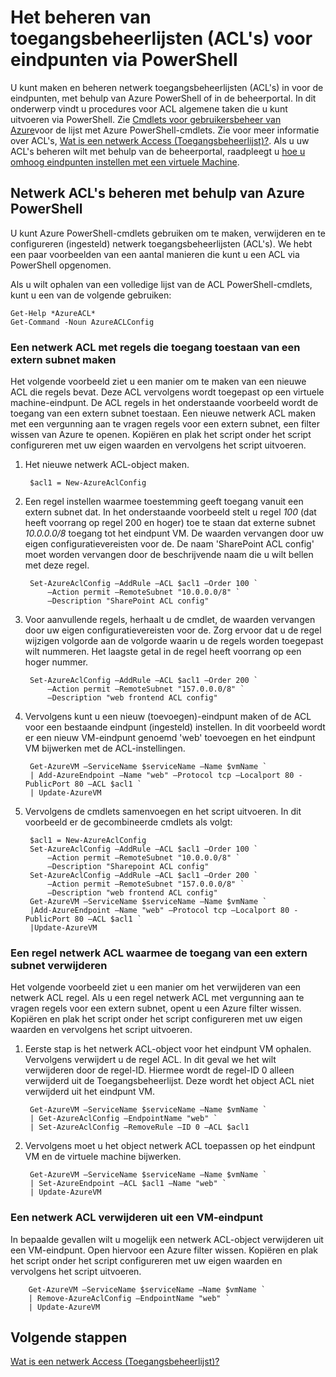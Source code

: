 <properties
   pageTitle="Het beheren van toegangsbeheerlijsten (ACL's) voor eindpunten via PowerShell"
   description="Informatie over het beheren van ACL's met PowerShell"
   services="virtual-network"
   documentationCenter="na"
   authors="jimdial"
   manager="carmonm"
   editor="tysonn" />
<tags
   ms.service="virtual-network"
   ms.devlang="na"
   ms.topic="article"
   ms.tgt_pltfrm="na"
   ms.workload="infrastructure-services"
   ms.date="03/15/2016"
   ms.author="jdial" />

# <a name="how-to-manage-access-control-lists-acls-for-endpoints-by-using-powershell"></a>Het beheren van toegangsbeheerlijsten (ACL's) voor eindpunten via PowerShell

U kunt maken en beheren netwerk toegangsbeheerlijsten (ACL's) in voor de eindpunten, met behulp van Azure PowerShell of in de beheerportal. In dit onderwerp vindt u procedures voor ACL algemene taken die u kunt uitvoeren via PowerShell. Zie [Cmdlets voor gebruikersbeheer van Azure](http://go.microsoft.com/fwlink/?LinkId=317721)voor de lijst met Azure PowerShell-cmdlets. Zie voor meer informatie over ACL's, [Wat is een netwerk Access (Toegangsbeheerlijst)?](virtual-networks-acl.md). Als u uw ACL's beheren wilt met behulp van de beheerportal, raadpleegt u [hoe u omhoog eindpunten instellen met een virtuele Machine](../virtual-machines/virtual-machines-windows-classic-setup-endpoints.md).

## <a name="manage-network-acls-by-using-azure-powershell"></a>Netwerk ACL's beheren met behulp van Azure PowerShell

U kunt Azure PowerShell-cmdlets gebruiken om te maken, verwijderen en te configureren (ingesteld) netwerk toegangsbeheerlijsten (ACL's). We hebt een paar voorbeelden van een aantal manieren die kunt u een ACL via PowerShell opgenomen.

Als u wilt ophalen van een volledige lijst van de ACL PowerShell-cmdlets, kunt u een van de volgende gebruiken:

    Get-Help *AzureACL*
    Get-Command -Noun AzureACLConfig

### <a name="create-a-network-acl-with-rules-that-permit-access-from-a-remote-subnet"></a>Een netwerk ACL met regels die toegang toestaan van een extern subnet maken

Het volgende voorbeeld ziet u een manier om te maken van een nieuwe ACL die regels bevat. Deze ACL vervolgens wordt toegepast op een virtuele machine-eindpunt. De ACL regels in het onderstaande voorbeeld wordt de toegang van een extern subnet toestaan. Een nieuwe netwerk ACL maken met een vergunning aan te vragen regels voor een extern subnet, een filter wissen van Azure te openen. Kopiëren en plak het script onder het script configureren met uw eigen waarden en vervolgens het script uitvoeren.

1. Het nieuwe netwerk ACL-object maken.

        $acl1 = New-AzureAclConfig

1. Een regel instellen waarmee toestemming geeft toegang vanuit een extern subnet dat. In het onderstaande voorbeeld stelt u regel *100* (dat heeft voorrang op regel 200 en hoger) toe te staan dat externe subnet *10.0.0.0/8* toegang tot het eindpunt VM. De waarden vervangen door uw eigen configuratievereisten voor de. De naam 'SharePoint ACL config' moet worden vervangen door de beschrijvende naam die u wilt bellen met deze regel.

        Set-AzureAclConfig –AddRule –ACL $acl1 –Order 100 `
            –Action permit –RemoteSubnet "10.0.0.0/8" `
            –Description "SharePoint ACL config"

1. Voor aanvullende regels, herhaalt u de cmdlet, de waarden vervangen door uw eigen configuratievereisten voor de. Zorg ervoor dat u de regel wijzigen volgorde aan de volgorde waarin u de regels worden toegepast wilt nummeren. Het laagste getal in de regel heeft voorrang op een hoger nummer.

        Set-AzureAclConfig –AddRule –ACL $acl1 –Order 200 `
            –Action permit –RemoteSubnet "157.0.0.0/8" `
            –Description "web frontend ACL config"

1. Vervolgens kunt u een nieuw (toevoegen)-eindpunt maken of de ACL voor een bestaande eindpunt (ingesteld) instellen. In dit voorbeeld wordt er een nieuw VM-eindpunt genoemd 'web' toevoegen en het eindpunt VM bijwerken met de ACL-instellingen.

        Get-AzureVM –ServiceName $serviceName –Name $vmName `
        | Add-AzureEndpoint –Name "web" –Protocol tcp –Localport 80 - PublicPort 80 –ACL $acl1 `
        | Update-AzureVM

1. Vervolgens de cmdlets samenvoegen en het script uitvoeren. In dit voorbeeld er de gecombineerde cmdlets als volgt:

        $acl1 = New-AzureAclConfig
        Set-AzureAclConfig –AddRule –ACL $acl1 –Order 100 `
            –Action permit –RemoteSubnet "10.0.0.0/8" `
            –Description "Sharepoint ACL config"
        Set-AzureAclConfig –AddRule –ACL $acl1 –Order 200 `
            –Action permit –RemoteSubnet "157.0.0.0/8" `
            –Description "web frontend ACL config"
        Get-AzureVM –ServiceName $serviceName –Name $vmName `
        |Add-AzureEndpoint –Name "web" –Protocol tcp –Localport 80 - PublicPort 80 –ACL $acl1 `
        |Update-AzureVM

### <a name="remove-a-network-acl-rule-that-permits-access-from-a-remote-subnet"></a>Een regel netwerk ACL waarmee de toegang van een extern subnet verwijderen

Het volgende voorbeeld ziet u een manier om het verwijderen van een netwerk ACL regel.  Als u een regel netwerk ACL met vergunning aan te vragen regels voor een extern subnet, opent u een Azure filter wissen. Kopiëren en plak het script onder het script configureren met uw eigen waarden en vervolgens het script uitvoeren.

1. Eerste stap is het netwerk ACL-object voor het eindpunt VM ophalen. Vervolgens verwijdert u de regel ACL. In dit geval we het wilt verwijderen door de regel-ID. Hiermee wordt de regel-ID 0 alleen verwijderd uit de Toegangsbeheerlijst. Deze wordt het object ACL niet verwijderd uit het eindpunt VM.

        Get-AzureVM –ServiceName $serviceName –Name $vmName `
        | Get-AzureAclConfig –EndpointName "web" `
        | Set-AzureAclConfig –RemoveRule –ID 0 –ACL $acl1

1. Vervolgens moet u het object netwerk ACL toepassen op het eindpunt VM en de virtuele machine bijwerken.

        Get-AzureVM –ServiceName $serviceName –Name $vmName `
        | Set-AzureEndpoint –ACL $acl1 –Name "web" `
        | Update-AzureVM

### <a name="remove-a-network-acl-from-a-virtual-machine-endpoint"></a>Een netwerk ACL verwijderen uit een VM-eindpunt

In bepaalde gevallen wilt u mogelijk een netwerk ACL-object verwijderen uit een VM-eindpunt. Open hiervoor een Azure filter wissen. Kopiëren en plak het script onder het script configureren met uw eigen waarden en vervolgens het script uitvoeren.

        Get-AzureVM –ServiceName $serviceName –Name $vmName `
        | Remove-AzureAclConfig –EndpointName "web" `
        | Update-AzureVM

## <a name="next-steps"></a>Volgende stappen

[Wat is een netwerk Access (Toegangsbeheerlijst)?](virtual-networks-acl.md)

